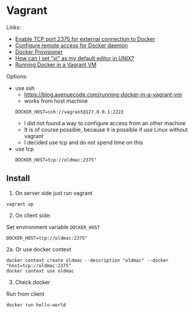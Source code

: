 # Vagrant

Links: 

* [Enable TCP port 2375 for external connection to Docker](https://gist.github.com/styblope/dc55e0ad2a9848f2cc3307d4819d819f)
* [Configure remote access for Docker daemon](https://docs.docker.com/config/daemon/remote-access/)
* [Docker Provisioner](https://developer.hashicorp.com/vagrant/docs/provisioning/docker)
* [How can I set "vi" as my default editor in UNIX?](https://unix.stackexchange.com/questions/73484/how-can-i-set-vi-as-my-default-editor-in-unix)
* [Running Docker in a Vagrant VM](https://blog.avenuecode.com/running-docker-in-a-vagrant-vm)


Options:

* use ssh
    - https://blog.avenuecode.com/running-docker-in-a-vagrant-vm 
    - works from host machine
    ```
    DOCKER_HOST=ssh://vagrant@127.0.0.1:2222
    ```
    - I did not found a way to configure access from an other machine
    - It is of course possible, because it is possible if use Linux without 
    vagrant
    - I decided use tcp and do not spend time on this
* use tcp
    ```
    DOCKER_HOST=tcp://oldmac:2375"
    ```


## Install

1. On server side just run vagrant

```
vagrant up
```

2. On client side:

Set environment variable `DOCKER_HOST`

```
DOCKER_HOST=tcp://oldmac:2375"
```

2a. Or use docker context

```
docker context create oldmac --description "oldmac" --docker "host=tcp://oldmac:2375"
docker context use oldmac
```

3. Check docker

Run from client
```
docker run hello-world
```

